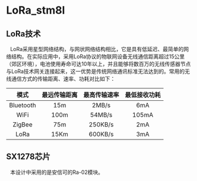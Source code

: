 # LoRa_stm8l

## LoRa技术

&ensp; LoRa采用星型网络结构，与网状网络结构相比，它是具有低延迟、最简单的网络结构。在实际应用中，采用LoRa协议的物联网设备无线通信距离超过15公里（郊区环境），电池使用寿命可达10年以上，并且能够将数百万的无线传感器节点与LoRa技术网关连接起来，这一优势是传统网络通讯标准无法达到的。常用的无线通信方式的传输距离、速率、功耗对比如下：

| 模式 | 最远传输距离 | 最高传输速率 | 最低接收功耗 |
| :----: | :----: | :----: | :----: |
| Bluetooth | 15m | 2MB/s | 6mA |
| WiFi | 100m | 54MB/s | 105mA |
| ZigBee | 75m | 250KB/s | 2mA |
| LoRa | 15Km | 600KB/s | 3mA |

## SX1278芯片

&ensp; 本设计中采用的是安信可的Ra-02模块。